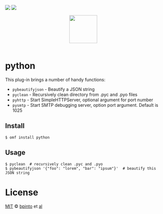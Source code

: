 [![][travis-badge]][travis-link]
![][license-badge]

<div align="center">
  <a href="http://github.com/oh-my-fish/oh-my-fish">
  <img width=90px  src="https://cloud.githubusercontent.com/assets/8317250/8510172/f006f0a4-230f-11e5-98b6-5c2e3c87088f.png">
  </a>
</div>
<br>


# python

This plug-in brings a number of handy functions:

- `pybeautifyjson` - Beautify a JSON string
- `pyclean` - Recursively clean directory from .pyc and .pyo files
- `pyhttp` - Start SimpleHTTPServer, optional argument for port number
- `pysmtp` - Start SMTP debugging server, option port argument. Default is 1025


## Install

```fish
$ omf install python
```


## Usage

```fish
$ pyclean  # recursively clean .pyc and .pyo
$ pybeautifyjson '{"foo": "lorem", "bar": "ipsum"}'  # beautify this JSON string
```


# License

[MIT][mit] © [bpinto][author] et [al][contributors]


[mit]:             http://opensource.org/licenses/MIT
[author]:          https://github.com/bpinto
[contributors]:    https://github.com/oh-my-fish/plugin-python/graphs/contributors
[omf-link]:        https://www.github.com/oh-my-fish/oh-my-fish

[license-badge]:   https://img.shields.io/badge/license-MIT-007EC7.svg?style=flat-square
[travis-badge]:    http://img.shields.io/travis/oh-my-fish/plugin-python.svg?style=flat-square
[travis-link]:     https://travis-ci.org/oh-my-fish/plugin-python
